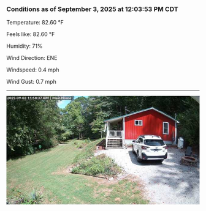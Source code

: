 ### Conditions as of September 3, 2025 at 12:03:53 PM CDT 

Temperature: 82.60 &deg;F

Feels like: 82.60 &deg;F

Humidity: 71%

Wind Direction: ENE

Windspeed: 0.4 mph

Wind Gust: 0.7 mph

---

<img src="./images/latest.jpeg"/>


